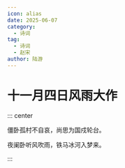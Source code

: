 ```yaml
---
icon: alias
date: 2025-06-07
category:
  - 诗词
tag:
  - 诗词
  - 赵宋
author: 陆游
---
```


# 十一月四日风雨大作

<!-- more -->




::: center

僵卧孤村不自哀，尚思为国戍轮台。

夜阑卧听风吹雨，铁马冰河入梦来。

:::